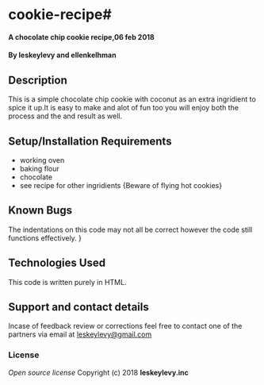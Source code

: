 # cookie-recipe# 
#### A chocolate chip cookie recipe,06 feb 2018
#### By **leskeylevy and ellenkelhman**
## Description
This is a simple chocolate chip cookie with coconut as an extra ingridient to spice it up.It is easy to make and alot of fun too you will enjoy both the process and the and result as well.
## Setup/Installation Requirements
* working oven
* baking flour 
* chocolate
* see recipe for other ingridients
{Beware of flying hot cookies}
## Known Bugs
The indentations on this code may not all be correct however the code still functions effectively. }
## Technologies Used
This code is written purely in HTML.
## Support and contact details
Incase of feedback review or corrections feel free to contact one of the partners via email at leskeylevy@gmail.com
### License
*Open source license*
Copyright (c) 2018 **leskeylevy.inc**
